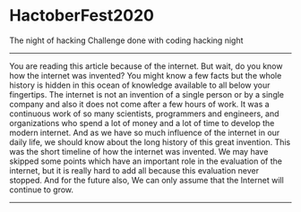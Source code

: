 # HactoberFest2020
The night of hacking Challenge
done with coding
hacking night 
*********************************************************************************************************************************
You are reading this article because of the internet. But wait, do you know how the internet was invented? You might know a few facts but the whole history is hidden in this ocean of knowledge available to all below your fingertips. The internet is not an invention of a single person or by a single company and also it does not come after a few hours of work. It was a continuous work of so many scientists, programmers and engineers, and organizations who spend a lot of money and a lot of time to develop the modern internet. And as we have so much influence of the internet in our daily life, we should know about the long history of this great invention. This was the short timeline of how the internet was invented. We may have skipped some points which have an important role in the evaluation of the internet, but it is really hard to add all because this evaluation never stopped. And for the future also, We can only assume that the Internet will continue to grow.
*********************************************************************************************************************************

